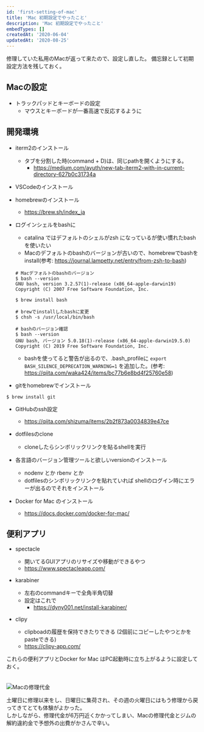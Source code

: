 ```yaml
---
id: 'first-setting-of-mac'
title: 'Mac 初期設定でやったこと'
description: 'Mac 初期設定でやったこと'
embedTypes: []
createdAt: '2020-06-04'
updatedAt: '2020-08-25'
---
```


修理していた私用のMacが返って来たので、設定し直した。
備忘録として初期設定方法を残しておく。

## Macの設定
- トラックパッドとキーボードの設定
  - マウスとキーボードが一番高速で反応するように

## 開発環境
- iterm2のインストール
  - タブを分割した時(command + D)は、同じpathを開くようにする。
    - https://medium.com/ayuth/new-tab-iterm2-with-in-current-directory-627b0c31734a
-  VSCodeのインストール

- homebrewのインストール
  - https://brew.sh/index_ja

- ログインシェルをbashに
  - catalina ではデフォルトのシェルがzsh になっているが使い慣れたbashを使いたい
  - Macのデフォルトのbashのバージョンが古いので、homebrewでbashをinstall(参考: https://journal.lampetty.net/entry/from-zsh-to-bash)
  ```
  # Macデフォルトのbashのバージョン
  $ bash --version
  GNU bash, version 3.2.57(1)-release (x86_64-apple-darwin19)
  Copyright (C) 2007 Free Software Foundation, Inc.

  $ brew install bash

  # brewでinstallしたbashに変更
  $ chsh -s /usr/local/bin/bash

  # bashのバージョン確認
  $ bash --version
  GNU bash, バージョン 5.0.18(1)-release (x86_64-apple-darwin19.5.0)
  Copyright (C) 2019 Free Software Foundation, Inc.
  ```

  - bashを使ってると警告が出るので、.bash_profileに `export BASH_SILENCE_DEPRECATION_WARNING=1` を追加した。(参考: https://qiita.com/waka424/items/bc77b6e8bd4f25760e58)

-  gitをhomebrewでインストール
```
$ brew install git
```

- GitHubのssh設定
  - https://qiita.com/shizuma/items/2b2f873a0034839e47ce

- dotfilesのclone
  - cloneしたらシンボリックリンクを貼るshellを実行

- 各言語のバージョン管理ツールと欲しいversionのインストール
  - nodenv とか rbenv とか
  - dotfilesのシンボリックリンクを貼れていれば shellのログイン時にエラーが出るのでそれをインストール

- Docker for Mac のインストール
  - https://docs.docker.com/docker-for-mac/

## 便利アプリ
- spectacle
  - 開いてるGUIアプリのリサイズや移動ができるやつ
  - https://www.spectacleapp.com/

- karabiner
  - 左右のcommandキーで全角半角切替
  - 設定はこれで
    - https://dyny001.net/install-karabiner/

- clipy
  - clipboadの履歴を保持できたりできる (2個前にコピーしたやつとかをpasteできる)
  - https://clipy-app.com/

これらの便利アプリとDocker for Mac はPC起動時に立ち上がるように設定しておく。
<br>
<br>
<br>
![Macの修理代金](/blogs/first-setting-of-mac/mac_repair.png)

土曜日に修理以来をし、日曜日に集荷され、その週の火曜日にはもう修理から戻ってきてとても体験がよかった。
<br>
しかしながら、修理代金が6万円近くかかってしまい、Macの修理代金とジムの解約違約金で予想外の出費がかさんで辛い。  
